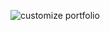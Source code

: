 ![customize portfolio](https://user-images.githubusercontent.com/109213430/213683506-7acdd3df-9a30-4784-ae09-f639c8dfc0f4.jpg)
